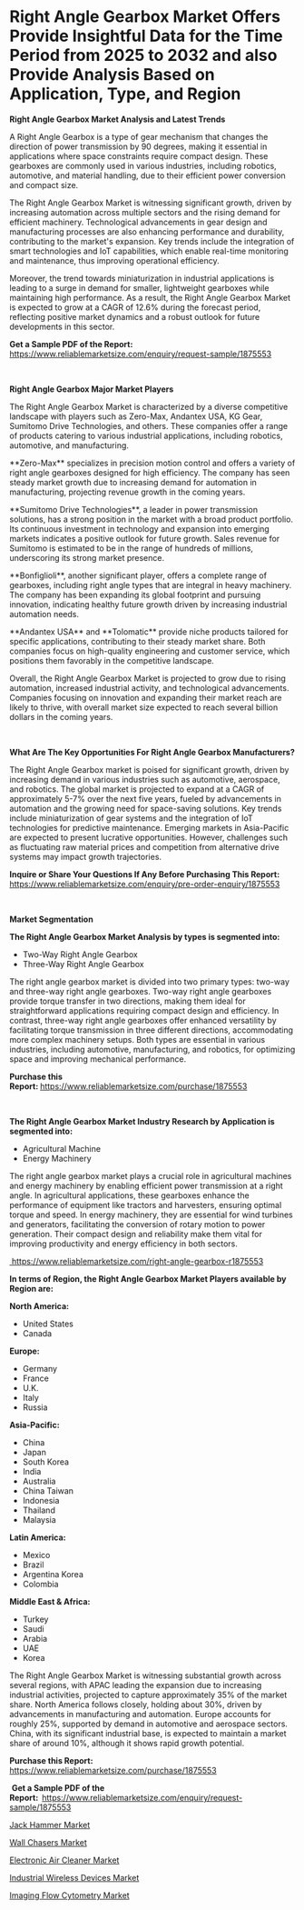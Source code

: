 <p><h1>Right Angle Gearbox Market Offers Provide Insightful Data for the Time Period from 2025 to 2032 and also Provide Analysis Based on Application, Type, and Region</h1></p><p><strong>Right Angle Gearbox Market Analysis and Latest Trends</strong></p>
<p><p>A Right Angle Gearbox is a type of gear mechanism that changes the direction of power transmission by 90 degrees, making it essential in applications where space constraints require compact design. These gearboxes are commonly used in various industries, including robotics, automotive, and material handling, due to their efficient power conversion and compact size.</p><p>The Right Angle Gearbox Market is witnessing significant growth, driven by increasing automation across multiple sectors and the rising demand for efficient machinery. Technological advancements in gear design and manufacturing processes are also enhancing performance and durability, contributing to the market's expansion. Key trends include the integration of smart technologies and IoT capabilities, which enable real-time monitoring and maintenance, thus improving operational efficiency. </p><p>Moreover, the trend towards miniaturization in industrial applications is leading to a surge in demand for smaller, lightweight gearboxes while maintaining high performance. As a result, the Right Angle Gearbox Market is expected to grow at a CAGR of 12.6% during the forecast period, reflecting positive market dynamics and a robust outlook for future developments in this sector.</p></p>
<p><strong>Get a Sample PDF of the Report:&nbsp;</strong> <a href="https://www.reliablemarketsize.com/enquiry/request-sample/1875553?utm_campaign=1885&utm_medium=2&utm_source=Github&utm_content=ia&utm_term=10042025&utm_id=right-angle-gearbox">https://www.reliablemarketsize.com/enquiry/request-sample/1875553</a></p>
<p>&nbsp;</p>
<p><strong>Right Angle Gearbox Major Market Players</strong></p>
<p><p>The Right Angle Gearbox Market is characterized by a diverse competitive landscape with players such as Zero-Max, Andantex USA, KG Gear, Sumitomo Drive Technologies, and others. These companies offer a range of products catering to various industrial applications, including robotics, automotive, and manufacturing.</p><p>**Zero-Max** specializes in precision motion control and offers a variety of right angle gearboxes designed for high efficiency. The company has seen steady market growth due to increasing demand for automation in manufacturing, projecting revenue growth in the coming years.</p><p>**Sumitomo Drive Technologies**, a leader in power transmission solutions, has a strong position in the market with a broad product portfolio. Its continuous investment in technology and expansion into emerging markets indicates a positive outlook for future growth. Sales revenue for Sumitomo is estimated to be in the range of hundreds of millions, underscoring its strong market presence.</p><p>**Bonfiglioli**, another significant player, offers a complete range of gearboxes, including right angle types that are integral in heavy machinery. The company has been expanding its global footprint and pursuing innovation, indicating healthy future growth driven by increasing industrial automation needs.</p><p>**Andantex USA** and **Tolomatic** provide niche products tailored for specific applications, contributing to their steady market share. Both companies focus on high-quality engineering and customer service, which positions them favorably in the competitive landscape.</p><p>Overall, the Right Angle Gearbox Market is projected to grow due to rising automation, increased industrial activity, and technological advancements. Companies focusing on innovation and expanding their market reach are likely to thrive, with overall market size expected to reach several billion dollars in the coming years.</p></p>
<p>&nbsp;</p>
<p><strong>What Are The Key Opportunities For Right Angle Gearbox Manufacturers?</strong></p>
<p><p>The Right Angle Gearbox market is poised for significant growth, driven by increasing demand in various industries such as automotive, aerospace, and robotics. The global market is projected to expand at a CAGR of approximately 5-7% over the next five years, fueled by advancements in automation and the growing need for space-saving solutions. Key trends include miniaturization of gear systems and the integration of IoT technologies for predictive maintenance. Emerging markets in Asia-Pacific are expected to present lucrative opportunities. However, challenges such as fluctuating raw material prices and competition from alternative drive systems may impact growth trajectories.</p></p>
<p><strong>Inquire or Share Your Questions If Any Before Purchasing This Report:</strong> <a href="https://www.reliablemarketsize.com/enquiry/pre-order-enquiry/1875553?utm_campaign=1885&utm_medium=2&utm_source=Github&utm_content=ia&utm_term=10042025&utm_id=right-angle-gearbox">https://www.reliablemarketsize.com/enquiry/pre-order-enquiry/1875553</a></p>
<p>&nbsp;</p>
<p><strong>Market Segmentation</strong></p>
<p><strong>The Right Angle Gearbox Market Analysis by types is segmented into:</strong></p>
<p><ul><li>Two-Way Right Angle Gearbox</li><li>Three-Way Right Angle Gearbox</li></ul></p>
<p><p>The right angle gearbox market is divided into two primary types: two-way and three-way right angle gearboxes. Two-way right angle gearboxes provide torque transfer in two directions, making them ideal for straightforward applications requiring compact design and efficiency. In contrast, three-way right angle gearboxes offer enhanced versatility by facilitating torque transmission in three different directions, accommodating more complex machinery setups. Both types are essential in various industries, including automotive, manufacturing, and robotics, for optimizing space and improving mechanical performance.</p></p>
<p><strong>Purchase this Report:&nbsp;</strong><a href="https://www.reliablemarketsize.com/purchase/1875553?utm_campaign=1885&utm_medium=2&utm_source=Github&utm_content=ia&utm_term=10042025&utm_id=right-angle-gearbox">https://www.reliablemarketsize.com/purchase/1875553</a></p>
<p>&nbsp;</p>
<p><strong>The Right Angle Gearbox Market Industry Research by Application is segmented into:</strong></p>
<p><ul><li>Agricultural Machine</li><li>Energy Machinery</li></ul></p>
<p><p>The right angle gearbox market plays a crucial role in agricultural machines and energy machinery by enabling efficient power transmission at a right angle. In agricultural applications, these gearboxes enhance the performance of equipment like tractors and harvesters, ensuring optimal torque and speed. In energy machinery, they are essential for wind turbines and generators, facilitating the conversion of rotary motion to power generation. Their compact design and reliability make them vital for improving productivity and energy efficiency in both sectors.</p></p>
<p><a href="https://www.reliablemarketsize.com/right-angle-gearbox-r1875553?utm_campaign=1885&utm_medium=2&utm_source=Github&utm_content=ia&utm_term=10042025&utm_id=right-angle-gearbox">&nbsp;https://www.reliablemarketsize.com/right-angle-gearbox-r1875553</a></p>
<p><strong>In terms of Region, the Right Angle Gearbox Market Players available by Region are:</strong></p>
<p>
    <p> <strong> North America: </strong>
        <ul>
            <li>United States</li>
            <li>Canada</li>
        </ul>
        </p> 
    <p> <strong> Europe: </strong>
        <ul>
            <li>Germany</li>
            <li>France</li>
            <li>U.K.</li>
            <li>Italy</li>
            <li>Russia</li>
        </ul>
        </p> 
    <p> <strong> Asia-Pacific: </strong>
        <ul>
            <li>China</li>
            <li>Japan</li>
            <li>South Korea</li>
            <li>India</li>
            <li>Australia</li>
            <li>China Taiwan</li>
            <li>Indonesia</li>
            <li>Thailand</li>
            <li>Malaysia</li>
        </ul>
        </p> 
    <p> <strong> Latin America: </strong>
        <ul>
            <li>Mexico</li>
            <li>Brazil</li>
            <li>Argentina Korea</li>
            <li>Colombia</li>
        </ul>
        </p> 
    <p> <strong> Middle East & Africa: </strong>
        <ul>
            <li>Turkey</li>
            <li>Saudi</li>
            <li>Arabia</li>
            <li>UAE</li>
            <li>Korea</li>
        </ul>
    </p>
    </p>
<p><p>The Right Angle Gearbox Market is witnessing substantial growth across several regions, with APAC leading the expansion due to increasing industrial activities, projected to capture approximately 35% of the market share. North America follows closely, holding about 30%, driven by advancements in manufacturing and automation. Europe accounts for roughly 25%, supported by demand in automotive and aerospace sectors. China, with its significant industrial base, is expected to maintain a market share of around 10%, although it shows rapid growth potential.</p></p>
<p><strong>Purchase this Report: </strong><a href="https://www.reliablemarketsize.com/purchase/1875553?utm_campaign=1885&utm_medium=2&utm_source=Github&utm_content=ia&utm_term=10042025&utm_id=right-angle-gearbox">https://www.reliablemarketsize.com/purchase/1875553</a></p>
<p>&nbsp;<strong>Get a Sample PDF of the Report:&nbsp;&nbsp;</strong><a href="https://www.reliablemarketsize.com/enquiry/request-sample/1875553?utm_campaign=1885&utm_medium=2&utm_source=Github&utm_content=ia&utm_term=10042025&utm_id=right-angle-gearbox">https://www.reliablemarketsize.com/enquiry/request-sample/1875553</a></p>
<p><strong></strong></p>
<p><p><a href="https://github.com/marfosamiko7/Market-Research-Report-List-1/blob/main/jack-hammer-market.md?utm_campaign=1885&utm_medium=2&utm_source=Github&utm_content=ia&utm_term=10042025&utm_id=right-angle-gearbox">Jack Hammer Market</a></p><p><a href="https://github.com/gierlravasty/Market-Research-Report-List-1/blob/main/wall-chasers-market.md?utm_campaign=1885&utm_medium=2&utm_source=Github&utm_content=ia&utm_term=10042025&utm_id=right-angle-gearbox">Wall Chasers Market</a></p><p><a href="https://github.com/dushornerfe/Market-Research-Report-List-1/blob/main/electronic-air-cleaner-market.md?utm_campaign=1885&utm_medium=2&utm_source=Github&utm_content=ia&utm_term=10042025&utm_id=right-angle-gearbox">Electronic Air Cleaner Market</a></p><p><a href="https://github.com/djarixneoza/Market-Research-Report-List-1/blob/main/industrial-wireless-devices-market.md?utm_campaign=1885&utm_medium=2&utm_source=Github&utm_content=ia&utm_term=10042025&utm_id=right-angle-gearbox">Industrial Wireless Devices Market</a></p><p><a href="https://github.com/akermigarib/Market-Research-Report-List-1/blob/main/imaging-flow-cytometry-market.md?utm_campaign=1885&utm_medium=2&utm_source=Github&utm_content=ia&utm_term=10042025&utm_id=right-angle-gearbox">Imaging Flow Cytometry Market</a></p></p>